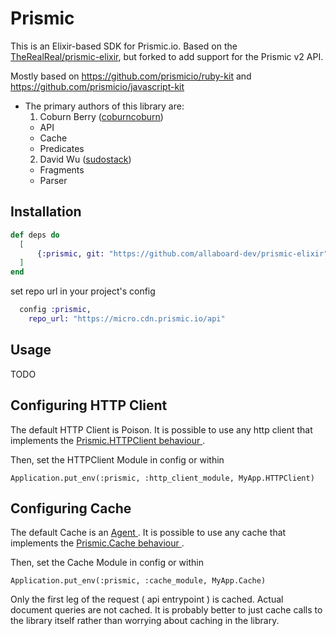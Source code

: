 # Prismic

This is an Elixir-based SDK for Prismic.io. Based on the [TheRealReal/prismic-elixir](https://travis-ci.org/TheRealReal/prismic-elixir), but
forked to add support for the Prismic v2 API.

Mostly based on https://github.com/prismicio/ruby-kit and https://github.com/prismicio/javascript-kit

- The primary authors of this library are:
  1. Coburn Berry ([coburncoburn](https://github.com/coburncoburn))
  - API
  - Cache
  - Predicates
  2. David Wu ([sudostack](https://github.com/sudostack))
  - Fragments
  - Parser

## Installation

```elixir
def deps do
  [
      {:prismic, git: "https://github.com/allaboard-dev/prismic-elixir", branch: "main"}
  ]
end
```

set repo url in your project's config

```elixir
  config :prismic,
    repo_url: "https://micro.cdn.prismic.io/api"
```

## Usage

TODO

## Configuring HTTP Client

The default HTTP Client is Poison. It is possible to use any http client that implements the [ Prismic.HTTPClient behaviour ](https://github.com/therealreal/prismic-elixir/blob/master/lib/http_client.ex#L1).

Then, set the HTTPClient Module in config or within

```
Application.put_env(:prismic, :http_client_module, MyApp.HTTPClient)
```

## Configuring Cache

The default Cache is an [ Agent ](https://github.com/therealreal/prismic-elixir/blob/master/lib/cache.ex#L23). It is possible to use any cache that implements the [ Prismic.Cache behaviour ](https://github.com/therealreal/prismic-elixir/blob/master/lib/cache.ex#L1).

Then, set the Cache Module in config or within

```
Application.put_env(:prismic, :cache_module, MyApp.Cache)
```

Only the first leg of the request ( api entrypoint ) is cached. Actual document queries are not cached. It is probably better to just cache calls to the library itself rather than worrying about caching in the library.
